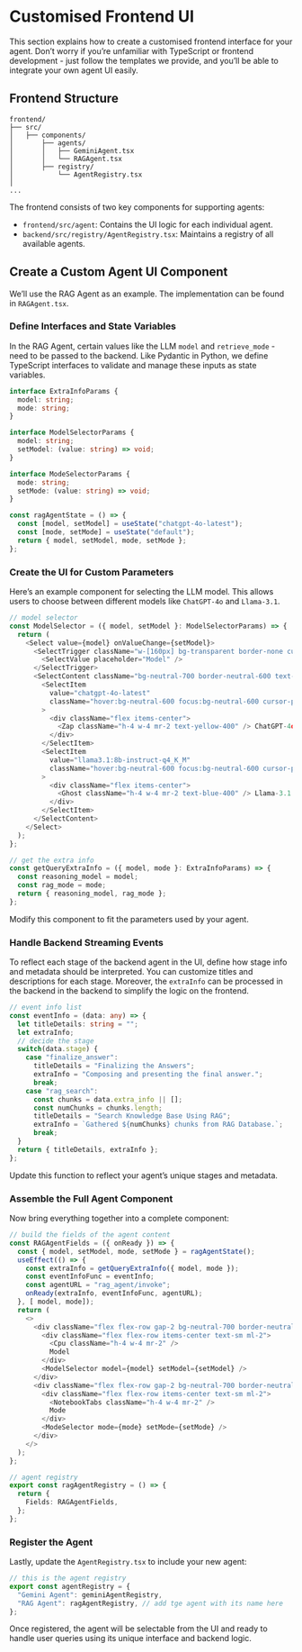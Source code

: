 # Customised Frontend UI
This section explains how to create a customised frontend interface for your agent. Don’t worry if you’re unfamiliar with TypeScript or frontend development - just follow the templates we provide, and you’ll be able to integrate your own agent UI easily.

## Frontend Structure
```text
frontend/
├── src/
│   ├── components/ 
│       ├── agents/ 
│       │   ├── GeminiAgent.tsx
│       │   └── RAGAgent.tsx
│       ├── registry/
│           └── AgentRegistry.tsx
│
...
```
The frontend consists of two key components for supporting agents:
- `frontend/src/agent`: Contains the UI logic for each individual agent.
- `backend/src/registry/AgentRegistry.tsx`: Maintains a registry of all available agents.

## Create a Custom Agent UI Component
We’ll use the RAG Agent as an example. The implementation can be found in `RAGAgent.tsx`.

### Define Interfaces and State Variables
In the RAG Agent, certain values like the LLM `model` and `retrieve_mode` - need to be passed to the backend. Like Pydantic in Python, we define TypeScript interfaces to validate and manage these inputs as state variables.
```typescript
interface ExtraInfoParams {
  model: string;
  mode: string;
}

interface ModelSelectorParams {
  model: string;
  setModel: (value: string) => void;
}

interface ModeSelectorParams {
  mode: string;
  setMode: (value: string) => void;
}

const ragAgentState = () => {
  const [model, setModel] = useState("chatgpt-4o-latest");
  const [mode, setMode] = useState("default");
  return { model, setModel, mode, setMode };
};
```

### Create the UI for Custom Parameters
Here’s an example component for selecting the LLM model. This allows users to choose between different models like `ChatGPT-4o` and `Llama-3.1`.
```typescript
// model selector
const ModelSelector = ({ model, setModel }: ModelSelectorParams) => {
  return (
    <Select value={model} onValueChange={setModel}>
      <SelectTrigger className="w-[160px] bg-transparent border-none cursor-pointer">
        <SelectValue placeholder="Model" />
      </SelectTrigger>
      <SelectContent className="bg-neutral-700 border-neutral-600 text-neutral-300 cursor-pointer">
        <SelectItem
          value="chatgpt-4o-latest"
          className="hover:bg-neutral-600 focus:bg-neutral-600 cursor-pointer"
        >
          <div className="flex items-center">
            <Zap className="h-4 w-4 mr-2 text-yellow-400" /> ChatGPT-4o
          </div>
        </SelectItem>
        <SelectItem
          value="llama3.1:8b-instruct-q4_K_M"
          className="hover:bg-neutral-600 focus:bg-neutral-600 cursor-pointer"
        >
          <div className="flex items-center">
            <Ghost className="h-4 w-4 mr-2 text-blue-400" /> Llama-3.1
          </div>
        </SelectItem>
      </SelectContent>
    </Select>
  );
};

// get the extra info
const getQueryExtraInfo = ({ model, mode }: ExtraInfoParams) => {
  const reasoning_model = model;
  const rag_mode = mode;
  return { reasoning_model, rag_mode };
};
```
Modify this component to fit the parameters used by your agent.

### Handle Backend Streaming Events
To reflect each stage of the backend agent in the UI, define how stage info and metadata should be interpreted. You can customize titles and descriptions for each stage. Moreover, the `extraInfo` can be processed in the backend in the backend to simplify the logic on the frontend.
```typescript
// event info list
const eventInfo = (data: any) => {
  let titleDetails: string = "";
  let extraInfo;
  // decide the stage
  switch(data.stage) {
    case "finalize_answer":
      titleDetails = "Finalizing the Answers";
      extraInfo = "Composing and presenting the final answer.";
      break;
    case "rag_search":
      const chunks = data.extra_info || [];
      const numChunks = chunks.length;
      titleDetails = "Search Knowledge Base Using RAG";
      extraInfo = `Gathered ${numChunks} chunks from RAG Database.`;
      break;
  }
  return { titleDetails, extraInfo }; 
}; 
```
Update this function to reflect your agent’s unique stages and metadata.

### Assemble the Full Agent Component
Now bring everything together into a complete component:
```typescript
// build the fields of the agent content
const RAGAgentFields = ({ onReady }) => {
  const { model, setModel, mode, setMode } = ragAgentState();
  useEffect(() => {
    const extraInfo = getQueryExtraInfo({ model, mode });
    const eventInfoFunc = eventInfo;
    const agentURL = "rag_agent/invoke";
    onReady(extraInfo, eventInfoFunc, agentURL);
  }, [ model, mode]);
  return (
    <>
      <div className="flex flex-row gap-2 bg-neutral-700 border-neutral-600 text-neutral-300 focus:ring-neutral-500 rounded-xl rounded-t-sm pl-2  max-w-[100%] sm:max-w-[90%]">
        <div className="flex flex-row items-center text-sm ml-2">
          <Cpu className="h-4 w-4 mr-2" />
          Model
        </div>
        <ModelSelector model={model} setModel={setModel} />
      </div>
      <div className="flex flex-row gap-2 bg-neutral-700 border-neutral-600 text-neutral-300 focus:ring-neutral-500 rounded-xl rounded-t-sm pl-2  max-w-[100%] sm:max-w-[90%]">
        <div className="flex flex-row items-center text-sm ml-2">
          <NotebookTabs className="h-4 w-4 mr-2" />
          Mode
        </div>
        <ModeSelector mode={mode} setMode={setMode} />
      </div>
    </>
  );    
};

// agent registry
export const ragAgentRegistry = () => {
  return {
    Fields: RAGAgentFields,
  };
};
```
### Register the Agent
Lastly, update the `AgentRegistry.tsx` to include your new agent:
```typescript
// this is the agent registry
export const agentRegistry = {
  "Gemini Agent": geminiAgentRegistry,
  "RAG Agent": ragAgentRegistry, // add tge agent with its name here
};
```
Once registered, the agent will be selectable from the UI and ready to handle user queries using its unique interface and backend logic.

